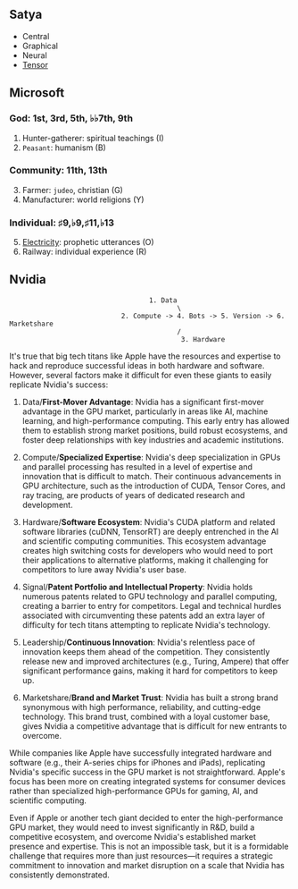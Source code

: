 ## Satya

- Central
- Graphical
- Neural
- [Tensor](https://blog.qnap.com/en/cpu-gpu-npu-tpu-what-are-they/)
  
##  Microsoft

### God: 1st, 3rd, 5th, ♭♭7th, 9th  
1. Hunter-gatherer: spiritual teachings  (I)
2. `Peasant`: humanism (B)
### Community: 11th, 13th
3. Farmer: `judeo`, christian (G)
4. Manufacturer: world religions (Y)
### Individual: ♯9,♭9,♯11,♭13 
5. [Electricity](https://www.youtube.com/watch?v=uHEPBzYick0): prophetic utterances (O)
6. Railway: individual experience (R)

## Nvidia

                                       1. Data
                                              \
                                2. Compute -> 4. Bots -> 5. Version -> 6. Marketshare
                                              /
                                               3. Hardware


It's true that big tech titans like Apple have the resources and expertise to hack and reproduce successful ideas in both hardware and software. However, several factors make it difficult for even these giants to easily replicate Nvidia's success:

1. Data/**First-Mover Advantage**: Nvidia has a significant first-mover advantage in the GPU market, particularly in areas like AI, machine learning, and high-performance computing. This early entry has allowed them to establish strong market positions, build robust ecosystems, and foster deep relationships with key industries and academic institutions.

2. Compute/**Specialized Expertise**: Nvidia's deep specialization in GPUs and parallel processing has resulted in a level of expertise and innovation that is difficult to match. Their continuous advancements in GPU architecture, such as the introduction of CUDA, Tensor Cores, and ray tracing, are products of years of dedicated research and development.

3. Hardware/**Software Ecosystem**: Nvidia's CUDA platform and related software libraries (cuDNN, TensorRT) are deeply entrenched in the AI and scientific computing communities. This ecosystem advantage creates high switching costs for developers who would need to port their applications to alternative platforms, making it challenging for competitors to lure away Nvidia's user base.

4. Signal/**Patent Portfolio and Intellectual Property**: Nvidia holds numerous patents related to GPU technology and parallel computing, creating a barrier to entry for competitors. Legal and technical hurdles associated with circumventing these patents add an extra layer of difficulty for tech titans attempting to replicate Nvidia's technology.

5. Leadership/**Continuous Innovation**: Nvidia's relentless pace of innovation keeps them ahead of the competition. They consistently release new and improved architectures (e.g., Turing, Ampere) that offer significant performance gains, making it hard for competitors to keep up.

6. Marketshare/**Brand and Market Trust**: Nvidia has built a strong brand synonymous with high performance, reliability, and cutting-edge technology. This brand trust, combined with a loyal customer base, gives Nvidia a competitive advantage that is difficult for new entrants to overcome.

While companies like Apple have successfully integrated hardware and software (e.g., their A-series chips for iPhones and iPads), replicating Nvidia's specific success in the GPU market is not straightforward. Apple's focus has been more on creating integrated systems for consumer devices rather than specialized high-performance GPUs for gaming, AI, and scientific computing.

Even if Apple or another tech giant decided to enter the high-performance GPU market, they would need to invest significantly in R&D, build a competitive ecosystem, and overcome Nvidia's established market presence and expertise. This is not an impossible task, but it is a formidable challenge that requires more than just resources—it requires a strategic commitment to innovation and market disruption on a scale that Nvidia has consistently demonstrated.
